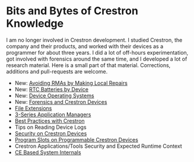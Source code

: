 # Bits and Bytes of Crestron Knowledge #

I am no longer involved in Crestron development. I studied Crestron, the company and their products, and worked with their devices as a programmer for about three years. I did a lot of off-hours experimentation, got involved with forensics around the same time, and I developed a lot of research material. Here is a small part of that material. Corrections, additions and pull-requests are welcome.

- New: [Avoiding RMAs by Making Local Repairs](NoRMARepairs.md)
- New: [RTC Batteries by Device](BatteryReplacements.md)
- New: [Device Operating Systems](DeviceOperatingSystems.md)
- New: [Forensics and Crestron Devices](Forensics.md)
- [File Extensions](FileExtensions.md)
- [3-Series Application Managers](3SAppManagers.md)
- [Best Practices with Crestron](BestPractices.md)
- Tips on Reading Device Logs
- [Security on Crestron Devices](DeviceSecurity.md)
- [Program Slots on Programmable Crestron Devices](ProgramSlots.md)
- Crestron Applications/Tools Security and Expected Runtime Context
- [CE Based System Internals](SysInternals.md)

